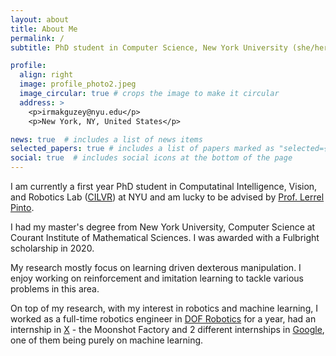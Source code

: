 ```yaml
---
layout: about
title: About Me
permalink: /
subtitle: PhD student in Computer Science, New York University (she/her)

profile:
  align: right
  image: profile_photo2.jpeg
  image_circular: true # crops the image to make it circular
  address: >
    <p>irmakguzey@nyu.edu</p>
    <p>New York, NY, United States</p>

news: true  # includes a list of news items
selected_papers: true # includes a list of papers marked as "selected={true}"
social: true  # includes social icons at the bottom of the page
---
```


I am currently a first year PhD student in Computatinal Intelligence, Vision, and Robotics Lab ([CILVR](https://wp.nyu.edu/cilvr/)) at NYU and am lucky to be advised by [Prof. Lerrel Pinto](https://www.lerrelpinto.com/).

I had my master's degree from New York University, Computer Science at Courant Institute of Mathematical Sciences. I was awarded with a Fulbright scholarship in 2020. 

My research mostly focus on learning driven dexterous manipulation. I enjoy working on reinforcement and imitation learning to tackle various problems in this area.

On top of my research, with my interest in robotics and machine learning, I worked as a full-time robotics engineer in [DOF Robotics](https://dofrobotics.com/) for a year, had an internship in [X](https://x.company/) - the Moonshot Factory and 2 different internships in [Google](https://about.google/), one of them being purely on machine learning.